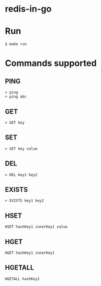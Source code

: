 # redis-in-go

# Run
`$ make run`

# Commands supported
## PING
```
> ping
> ping abc
```
## GET
`> GET key`
## SET
`> SET key value`
## DEL
`> DEL key1 key2`
## EXISTS
`> EXISTS key1 key2`
## HSET
`HSET hashKey1 innerKey1 value`
## HGET
`HGET hashKey1 innerKey1`
## HGETALL
`HGETALL hashKey1`
